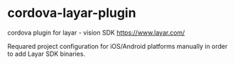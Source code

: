 cordova-layar-plugin
====================
cordova plugin for layar - vision SDK https://www.layar.com/ 

Requared project configuration for iOS/Android platforms manually in order to add Layar SDK binaries. 
